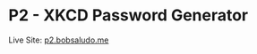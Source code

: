 # P2 - XKCD Password Generator

Live Site: [p2.bobsaludo.me](http://p2.bobsaludo.me)


<!-- [Video Demo]() -->

<!-- Description -->

<!-- Dependencies -->